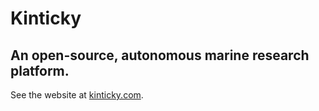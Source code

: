 # Kinticky

## An open-source, autonomous marine research platform.

See the website at [kinticky.com](http://www.kinticky.com/).
